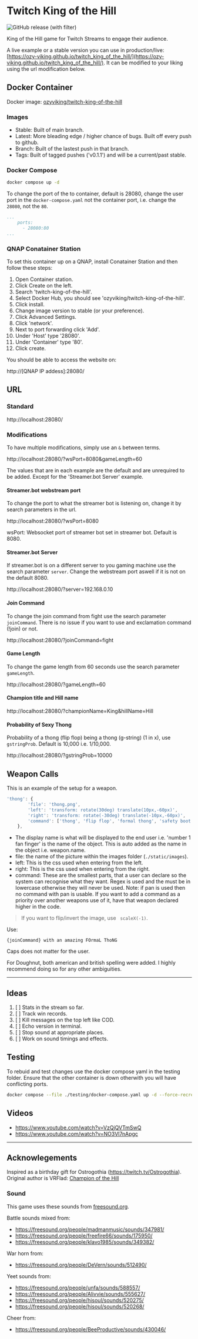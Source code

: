 # Twitch King of the Hill

![GitHub release (with filter)](https://img.shields.io/github/v/release/Ozy-Viking/twitch_king_of_the_hill?label=Stable%20Release)


King of the Hill game for Twitch Streams to engage their audience.

A live example or a stable version you can use in production/live: [https://ozy-viking.github.io/twitch_king_of_the_hill/](https://ozy-viking.github.io/twitch_king_of_the_hill/). It can be modified to your liking using the url modification below.

## Docker Container

Docker image: [ozyviking/twitch-king-of-the-hill](https://hub.docker.com/repository/docker/ozyviking/twitch-king-of-the-hill/)

### Images

- Stable: Built of main branch.
- Latest: More bleading edge / higher chance of bugs. Built off every push to github.
- Branch: Built of the lastest push in that branch.
- Tags: Built of tagged pushes ('v0.1.1') and will be a current/past stable.

### Docker Compose

```bash
docker compose up -d
```

To change the port of the to container, default is 28080, change the user port in the `docker-compose.yaml` not the container port, i.e. change the `28080`, not the `80`.

```yaml 
...
    ports:
      - 28080:80
...
```
### QNAP Conatainer Station

To set this container up on a QNAP, install Conatainer Station and then follow these steps:

1. Open Container station.
1. Click Create on the left.
1. Search 'twitch-king-of-the-hill'.
1. Select Docker Hub, you should see 'ozyviking/twitch-king-of-the-hill'.
1. Click install.
1. Change image version to stable (or your preference).
1. Click Advanced Settings.
1. Click 'network'.
1. Next to port forwarding click 'Add'.
1. Under 'Host' type '28080'.
1. Under 'Container' type '80'.
1. Click create.

You should be able to access the website on:

http://[QNAP IP addess]:28080/

## URL

### Standard

http://localhost:28080/

### Modifications

To have multiple modifications, simply use an `&` between terms.

http://localhost:28080/?wsPort=8080&gameLength=60

The values that are in each example are the default and are unrequired to be added. Except for the 'Streamer.bot Server' example.

#### Streamer.bot webstream port

To change the port to what the streamer bot is listening on, change it by search parameters in the url.

http://localhost:28080/?wsPort=8080

wsPort: Websocket port of streamer bot set in streamer bot. Default is 8080.

#### Streamer.bot Server

If streamer.bot is on a different server to you gaming machine use the search parameter `server`. Change the webstream port aswell if it is not on the default 8080.

http://localhost:28080/?server=192.168.0.10

#### Join Command

To change the join command from fight use the search parameter `joinCommand`. There is no issue if you want to use and exclamation command (!join) or not.

http://localhost:28080/?joinCommand=fight

#### Game Length

To change the game length from 60 seconds use the search parameter `gameLength`.

http://localhost:28080/?gameLength=60


#### Champion title and Hill name

http://localhost:28080/?championName=King&hillName=Hill

#### Probability of Sexy Thong

Probability of a thong (flip flop) being a thong (g-string) (1 in x), use `gstringProb`. Default is 10,000 i.e. 1/10,000.

http://localhost:28080/?gstringProb=10000

## Weapon Calls

This is an example of the setup for a weapon.

```js
'thong': {
        'file': 'thong.png',
        'left': 'transform: rotate(30deg) translate(10px,-60px)',
        'right': 'transform: rotate(-30deg) translate(-10px,-60px)',
        'command': ['thong', 'flip flop', 'formal thong', 'safety boot']
    },
```

- The display name is what will be displayed to the end user i.e. 'number 1 fan finger' is the name of the object. This is auto added as the name in the object i.e. weapon.name.
- file: the name of the picture within the images folder (`./static/images`).
- left: This is the css used when entering from the left.
- right: This is the css used when entering from the right.
- command: These are the smallest parts, that a user can declare so the system can recognise what they want. Regex is used and the must be in lowercase otherwise they will never be used. Note: if pan is used then no command with pan is usable. If you want to add a command as a priority over another weapons use of it, have that weapon declared higher in the code. 

> If you want to flip/invert the image, use ` scaleX(-1)`.

Use:

```
{joinCommand} with an amazing FOrmaL ThoNG
```

Caps does not matter for the user. 

For Doughnut, both american and british spelling were added. I highly recommend doing so for any other ambiguities. 

---

## Ideas

1. [ ] Stats in the stream so far.
2. [ ] Track win records.
3. [ ] Kill messages on the top left like COD.
4. [ ] Echo version in terminal.
5. [ ] Stop sound at appropriate places.
6. [ ] Work on sound timings and effects.

## Testing

To rebuid and test changes use the docker compose yaml in the testing folder. Ensure that the other container is down otherwith you will have conflicting ports.

```bash
docker compose --file ./testing/docker-compose.yaml up -d --force-recreate
```

## Videos

- https://www.youtube.com/watch?v=VzQjQVTmSwQ
- https://www.youtube.com/watch?v=NO3Vl7nApgc

---

## Acknowlegements

Inspired as a birthday gift for Ostrogothia (https://twitch.tv/Ostrogothia). 
Original author is VRFlad: [Champion of the Hill](https://vrflad.com/champion)

### Sound 
This game uses these sounds from [freesound.org](freesound.org).

Battle sounds mixed from:
- https://freesound.org/people/madmanmusic/sounds/347981/
- https://freesound.org/people/freefire66/sounds/175950/
- https://freesound.org/people/klavo1985/sounds/349382/

War horn from: 
- https://freesound.org/people/DeVern/sounds/512490/

Yeet sounds from:
- https://freesound.org/people/unfa/sounds/588557/
- https://freesound.org/people/Alivvie/sounds/555627/
- https://freesound.org/people/hisoul/sounds/520275/
- https://freesound.org/people/hisoul/sounds/520268/

Cheer from:
- https://freesound.org/people/BeeProductive/sounds/430046/